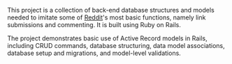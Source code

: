 
This project is a collection of back-end database structures and models needed to imitate some of [Reddit](https://www.reddit.com/)'s most basic functions, namely link submissions and commenting. It is built using Ruby on Rails.

The project demonstrates basic use of Active Record models in Rails, including CRUD commands, database structuring, data model associations, database setup and migrations, and model-level validations.
